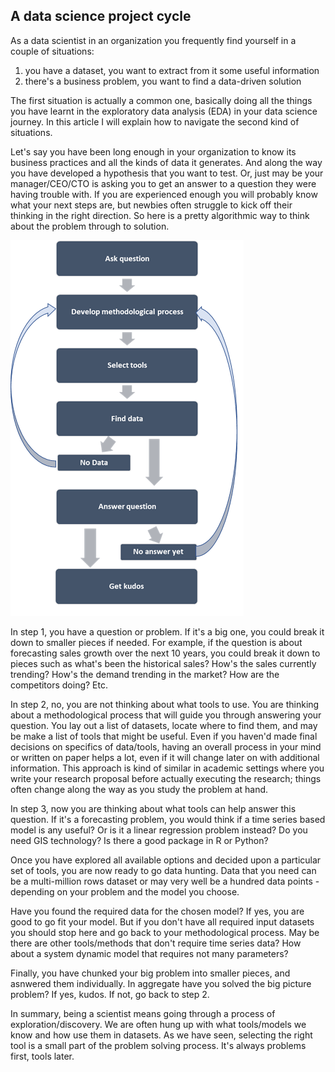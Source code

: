 ## A data science project cycle

As a data scientist in an organization you frequently find yourself in a couple of situations:  
1) you have a dataset, you want to extract from it some useful information
2) there's a business problem, you want to find a data-driven solution

The first situation is actually a common one, basically doing all the things you have learnt in the exploratory data analysis (EDA) in your data science journey. In this article I will explain how to navigate the second kind of situations. 

Let's say you have been long enough in your organization to know its business practices and all the kinds of data it generates. And along the way you have developed a hypothesis that you want to test. Or, just may be your manager/CEO/CTO is asking you to get an answer to a question they were having trouble with. If you are experienced enough you will probably know what your next steps are, but newbies often struggle to kick off their thinking in the right direction. So here is a pretty algorithmic way to think about the problem through to solution.

![Project cycle in data scinece (@DataEnthus)](/images/misc/ds-cycle1.png)

In step 1, you have a question or problem. If it's a big one, you could break it down to smaller pieces if needed. For example, if the question is about forecasting sales growth over the next 10 years, you could break it down to pieces such as what's been the historical sales? How's the sales currently trending? How's the demand trending in the market? How are the competitors doing? Etc.

In step 2, no, you are not thinking about what tools to use. You are thinking about a methodological process that will guide you through answering your question. You lay out a list of datasets, locate where to find them, and may be make a list of tools that might be useful. Even if you haven'd made final decisions on specifics of data/tools, having an overall process in your mind or written on paper helps a lot, even if it will change later on with additional information. This approach is kind of similar in academic settings where you write your research proposal before actually executing the research; things often change along the way as you study the problem at hand.

In step 3, now you are thinking about what tools can help answer this question. If it's a forecasting problem, you would think if a time series based model is any useful? Or is it a linear regression problem instead? Do you need GIS technology? Is there a good package in R or Python?

Once you have explored all available options and decided upon a particular set of tools, you are now ready to go data hunting. Data that you need can be a multi-million rows dataset or may very well be a hundred data points - depending on your problem and the model you choose.  

Have you found the required data for the chosen model? If yes, you are good to go fit your model. But if you don't have all required input datasets you should stop here and go back to your methodological process. May be there are other tools/methods that don't require time series data? How about a system dynamic model that requires not many parameters? 

Finally, you have chunked your big problem into smaller pieces, and asnwered them individually. In aggregate have you solved the big picture problem? If yes, kudos. If not, go back to step 2.

In summary, being a scientist means going through a process of exploration/discovery. We are often hung up with what tools/models we know and how use them in datasets. As we have seen, selecting the right tool is a small part of the problem solving process. It's always problems first, tools later.
